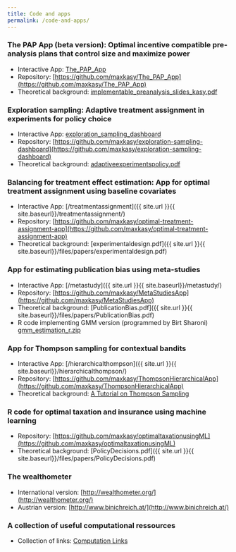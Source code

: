 ```yaml
---
title: Code and apps
permalink: /code-and-apps/
---
```



### The PAP App (beta version): Optimal incentive compatible pre-analysis plans that control size and maximize power 
* Interactive App: [The_PAP_App](https://maxkasy.shinyapps.io/The_PAP_App/)  
* Repository: [https://github.com/maxkasy/The_PAP_App](https://github.com/maxkasy/The_PAP_App)  
* Theoretical background: [implementable_preanalysis_slides_kasy.pdf](/home/files/slides/implementable_preanalysis_slides_kasy.pdf)  

### Exploration sampling: Adaptive treatment assignment in experiments for policy choice  
* Interactive App: [exploration_sampling_dashboard](https://maxkasy.shinyapps.io/exploration_sampling_dashboard/)  
* Repository: [https://github.com/maxkasy/exploration-sampling-dashboard](https://github.com/maxkasy/exploration-sampling-dashboard)  
* Theoretical background: [adaptiveexperimentspolicy.pdf](/home/files/papers/adaptiveexperimentspolicy.pdf)  

### Balancing for treatment effect estimation: App for optimal treatment assignment using baseline covariates
* Interactive App: [/treatmentassignment]({{ site.url }}{{ site.baseurl}}/treatmentassignment/)
* Repository: [https://github.com/maxkasy/optimal-treatment-assignment-app](https://github.com/maxkasy/optimal-treatment-assignment-app)  
* Theoretical background: [experimentaldesign.pdf]({{ site.url }}{{ site.baseurl}}/files/papers/experimentaldesign.pdf) 

### App for estimating publication bias using meta-studies  
* Interactive App: [/metastudy]({{ site.url }}{{ site.baseurl}}/metastudy/)
* Repository: [https://github.com/maxkasy/MetaStudiesApp](https://github.com/maxkasy/MetaStudiesApp)  
* Theoretical background: [PublicationBias.pdf]({{ site.url }}{{ site.baseurl}}/files/papers/PublicationBias.pdf)  
* R code implementing GMM version (programmed by Birt Sharoni) [gmm_estimation_r.zip](https://scholar.harvard.edu/files/iandrews/files/gmm_estimation_r.zip)  

### App for Thompson sampling for contextual bandits  
* Interactive App: [/hierarchicalthompson]({{ site.url }}{{ site.baseurl}}/hierarchicalthompson/)
* Repository: [https://github.com/maxkasy/ThompsonHierarchicalApp](https://github.com/maxkasy/ThompsonHierarchicalApp)
* Theoretical background: [A Tutorial on Thompson Sampling](https://arxiv.org/abs/1707.02038)    

### R code for optimal taxation and insurance using machine learning  
* Repository: [https://github.com/maxkasy/optimaltaxationusingML](https://github.com/maxkasy/optimaltaxationusingML)  
* Theoretical background: [PolicyDecisions.pdf]({{ site.url }}{{ site.baseurl}}/files/papers/PolicyDecisions.pdf) 

### The wealthometer  
* International version: [http://wealthometer.org/](http://wealthometer.org/)  
* Austrian version: [http://www.binichreich.at/](http://www.binichreich.at/)  

### A collection of useful computational ressources  
* Collection of links: [Computation Links](/home/computationlinks/)


